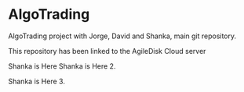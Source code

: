 # AlgoTrading
AlgoTrading project with Jorge, David and Shanka, main git repository.

This repository has been linked to the AgileDisk Cloud server

Shanka is Here
Shanka is Here 2.    

Shanka is Here 3.
